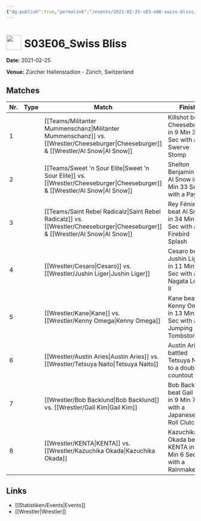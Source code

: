 ```yaml
---
{"dg-publish":true,"permalink":"/events/2021-02-25-s03-e06-swiss-bliss/","title":"S03E06_Swiss Bliss","noteIcon":""}
---
```



# <img src="https://github.com/CptSpaulding1980/choke-slam-wrestling/releases/download/images/ChokeSlam.png" width="40" style="vertical-align:bottom; margin-right:8px;">**S03E06_Swiss Bliss**

**Date:** 2021-02-25

**Venue:** Zürcher Hallenstadion - Zürich, Switzerland

## Matches

| Nr. | Type | Match | Finish | Time | Rating | Score |
|-----|------|-------|--------|------|--------|-------|
| 1 |  | [[Teams/Militanter Mummenschanz\|Militanter Mummenschanz]] vs. [[Wrestler/Cheeseburger\|Cheeseburger]] & [[Wrestler/Al Snow\|Al Snow]] | Killshot   beat Cheeseburger in 9 Min 38 Sec with a Swerve Stomp | 9:38 | ★★★ | 68 |
| 2 |  | [[Teams/Sweet 'n Sour Elite\|Sweet 'n Sour Elite]] vs. [[Wrestler/Cheeseburger\|Cheeseburger]] & [[Wrestler/Al Snow\|Al Snow]] | Shelton Benjamin beat Al Snow in 14 Min 33 Sec with a Paydirt | 14:33 | ★★★★1/2 | 92 |
| 3 |  | [[Teams/Saint Rebel Radicalz\|Saint Rebel Radicalz]] vs. [[Wrestler/Cheeseburger\|Cheeseburger]] & [[Wrestler/Al Snow\|Al Snow]] | Rey Fénix beat Al Snow in 34 Min 52 Sec with a Firebird Splash | 34:52 | ★★★★★ | 100 |
| 4 |  | [[Wrestler/Cesaro\|Cesaro]]  vs. [[Wrestler/Jushin Liger\|Jushin Liger]] | Cesaro  beat Jushin Liger in 11 Min 12 Sec with a Nagata Lock II | 11:12 | ★★★★ | 85 |
| 5 |  | [[Wrestler/Kane\|Kane]] vs. [[Wrestler/Kenny Omega\|Kenny Omega]] | Kane beat Kenny Omega in 13 Min 12 Sec with a Jumping Tombstone | 13:12 | ★★★★3/4 | 96 |
| 6 |  | [[Wrestler/Austin Aries\|Austin Aries]] vs. [[Wrestler/Tetsuya Naito\|Tetsuya Naito]] | Austin Aries battled Tetsuya Naito to a  double countout | 5:16 | ★1/2 | 56 |
| 7 |  | [[Wrestler/Bob Backlund\|Bob Backlund]] vs. [[Wrestler/Gail Kim\|Gail Kim]] | Bob Backlund beat Gail Kim in 9 Min 7 Sec with a Japanese Leg Roll Clutch | 9:07 | ★★★ | 70 |
| 8 |  | [[Wrestler/KENTA\|KENTA]] vs. [[Wrestler/Kazuchika Okada\|Kazuchika Okada]] | Kazuchika Okada beat KENTA in 14 Min 6 Sec with a Rainmaker | 14:06 | ★★★★1/2 | 95 |

## Links
- [[Statistiken/Events\|Events]]
- [[Wrestler\|Wrestler]]
